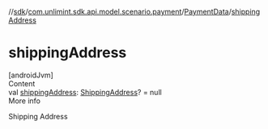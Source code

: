 //[sdk](../../../index.md)/[com.unlimint.sdk.api.model.scenario.payment](../index.md)/[PaymentData](index.md)/[shippingAddress](shipping-address.md)



# shippingAddress  
[androidJvm]  
Content  
val [shippingAddress](shipping-address.md): [ShippingAddress](../-shipping-address/index.md)? = null  
More info  


Shipping Address

  



